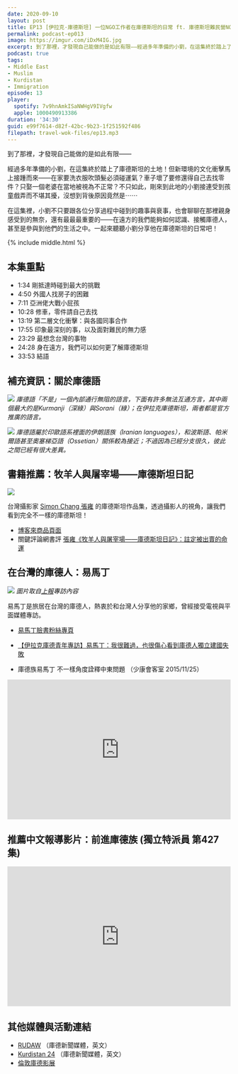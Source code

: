 ```yaml
---
date: 2020-09-10
layout: post
title: EP13 [伊拉克·庫德斯坦] 一位NGO工作者在庫德斯坦的日常 ft. 庫德斯坦難民營NGO工作者 小劉
permalink: podcast-ep013
image: https://imgur.com/iDxM4IG.jpg
excerpt: 到了那裡，才發現自己能做的是如此有限——經過多年準備的小劉，在這集終於踏上了庫德斯坦的土地！但新環境的文化衝擊馬上接踵而來——在家要洗衣服吹頭髮必須碰運氣？車子壞了要修還得自己去找零件？只娶一個老婆在當地被視為不正常？不只如此，剛來到此地的小劉接連受到孩童戲弄而不堪其擾，沒想到背後原因竟然是⋯⋯
podcast: true
tags:
- Middle East
- Muslim
- Kurdistan
- Immigration
episode: 13
player:
  spotify: 7v9hnAmkISaNWHgV9IVgfw
  apple: 1000490913386
duration: '34:30'
guid: e99f7614-d82f-42bc-9b23-1f251592f486
filepath: travel-wok-files/ep13.mp3
---
```


到了那裡，才發現自己能做的是如此有限——

經過多年準備的小劉，在這集終於踏上了庫德斯坦的土地！但新環境的文化衝擊馬上接踵而來——在家要洗衣服吹頭髮必須碰運氣？車子壞了要修還得自己去找零件？只娶一個老婆在當地被視為不正常？不只如此，剛來到此地的小劉接連受到孩童戲弄而不堪其擾，沒想到背後原因竟然是⋯⋯

在這集裡，小劉不只要跟各位分享過程中碰到的趣事與衰事，也會聊聊在那裡親身感受到的無奈，還有最最最重要的——在遠方的我們能夠如何認識、接觸庫德人，甚至是參與到他們的生活之中。一起來聽聽小劉分享他在庫德斯坦的日常吧！



{% include middle.html %}

## 本集重點

* 1:34 剛抵達時碰到最大的挑戰
* 4:50 外國人找房子的困難
* 7:11 亞洲佬大戰小屁孩
* 10:28 修車，零件請自己去找
* 13:19 第二層文化衝擊：與各國同事合作
* 17:55 印象最深刻的事，以及面對難民的無力感
* 23:29 最想念台灣的事物
* 24:28 身在遠方，我們可以如何更了解庫德斯坦
* 33:53 結語

## 補充資訊：關於庫德語

![](https://upload.wikimedia.org/wikipedia/commons/thumb/b/be/Kurdish_languages_map.svg/1024px-Kurdish_languages_map.svg.png)
*庫德語「不是」一個內部通行無阻的語言，下面有許多無法互通方言，其中兩個最大的是Kurmanji（深綠）與Sorani（綠）；在伊拉克庫德斯坦，兩者都是官方推廣的語言。*

![](https://upload.wikimedia.org/wikipedia/commons/6/6b/Iranian_languages_distribution.png)
*庫德語屬於印歐語系裡面的伊朗語族（Iranian languages），和波斯語、帕米爾語甚至奧塞梯亞語（Ossetian）關係較為接近；不過因為已經分支很久，彼此之間已經有很大差異。*

## 書籍推薦：牧羊人與屠宰場——庫德斯坦日記

![](https://www.books.com.tw/img/001/084/98/0010849826.jpg)

台灣攝影家 [Simon Chang 張雍](https://www.facebook.com/SimonChangPhotographer) 的庫德斯坦作品集，透過攝影人的視角，讓我們看到完全不一樣的庫德斯坦！

* [博客來商品頁面](https://www.books.com.tw/products/E050064631)
* 關鍵評論網書評 [張雍《牧羊人與屠宰場——庫德斯坦日記》：註定被出賣的命運](https://www.thenewslens.com/article/131298)

## 在台灣的庫德人：易馬丁

![](https://www.upmedia.mg/upload/article/20181015165018248624.jpg)
*圖片取自[上報](https://www.upmedia.mg/news_info.php?SerialNo=28403)專訪內容*

易馬丁是旅居在台灣的庫德人，熱衷於和台灣人分享他的家鄉，曾經接受電視與平面媒體專訪。

* [易馬丁臉書粉絲專頁](https://www.facebook.com/imadeddinmahdi/)

* [【伊拉克庫德青年專訪】易馬丁：我很難過，也很傷心看到庫德人獨立建國失敗](https://www.upmedia.mg/news_info.php?SerialNo=28403)

* 庫德族易馬丁 不一樣角度詮釋中東問題 （少康會客室 2015/11/25）

<iframe width="100%" height="315" src="https://www.youtube.com/embed/WiPM8fq-Tio" frameborder="0" allow="accelerometer; autoplay; encrypted-media; gyroscope; picture-in-picture" allowfullscreen></iframe>

## 推薦中文報導影片：前進庫德族 (獨立特派員 第427集)

<iframe width="100%" height="315" src="https://www.youtube.com/embed/yvgiuK4Tnyw" frameborder="0" allow="accelerometer; autoplay; encrypted-media; gyroscope; picture-in-picture" allowfullscreen></iframe>

## 其他媒體與活動連結

* [RUDAW](https://www.rudaw.net/english/news) （庫德新聞媒體，英文）
* [Kurdistan 24](https://www.kurdistan24.net/en/) （庫德新聞媒體，英文）
* [倫敦庫德影展](https://www.lkff.co.uk/)
